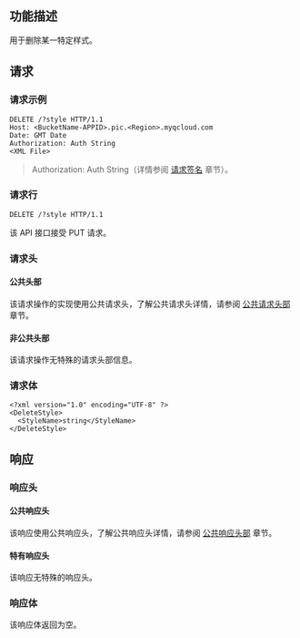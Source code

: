 ## 功能描述
用于删除某一特定样式。

## 请求
### 请求示例

```
DELETE /?style HTTP/1.1
Host: <BucketName-APPID>.pic.<Region>.myqcloud.com 
Date: GMT Date
Authorization: Auth String
<XML File>
```
>Authorization: Auth String（详情参阅 [请求签名](https://cloud.tencent.com/document/product/436/7778) 章节）。

### 请求行

```
DELETE /?style HTTP/1.1
```
该 API 接口接受 PUT 请求。

### 请求头
#### 公共头部
该请求操作的实现使用公共请求头，了解公共请求头详情，请参阅 [公共请求头部](https://cloud.tencent.com/document/product/436/7728) 章节。
#### 非公共头部
该请求操作无特殊的请求头部信息。

### 请求体
```
<?xml version="1.0" encoding="UTF-8" ?>
<DeleteStyle>
  <StyleName>string</StyleName>
</DeleteStyle>
```

## 响应
### 响应头
#### 公共响应头
该响应使用公共响应头，了解公共响应头详情，请参阅 [公共响应头部](https://cloud.tencent.com/document/product/436/7729) 章节。
#### 特有响应头
该响应无特殊的响应头。
### 响应体
该响应体返回为空。
